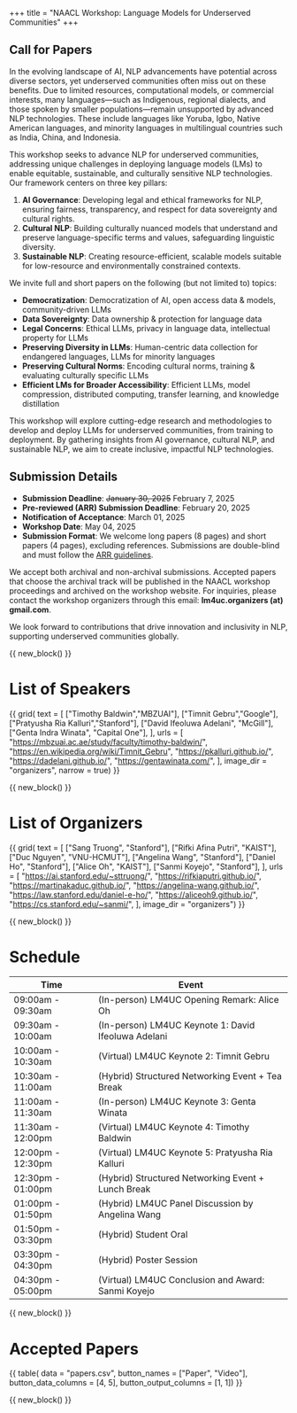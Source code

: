 +++
title = "NAACL Workshop: Language Models for Underserved Communities"
+++

## Call for Papers

In the evolving landscape of AI, NLP advancements have potential across diverse sectors, yet underserved communities often miss out on these benefits. Due to limited resources, computational models, or commercial interests, many languages—such as Indigenous, regional dialects, and those spoken by smaller populations—remain unsupported by advanced NLP technologies. These include languages like Yoruba, Igbo, Native American languages, and minority languages in multilingual countries such as India, China, and Indonesia.

This workshop seeks to advance NLP for underserved communities, addressing unique challenges in deploying language models (LMs) to enable equitable, sustainable, and culturally sensitive NLP technologies. Our framework centers on three key pillars:

1. **AI Governance**: Developing legal and ethical frameworks for NLP, ensuring fairness, transparency, and respect for data sovereignty and cultural rights.
2. **Cultural NLP**: Building culturally nuanced models that understand and preserve language-specific terms and values, safeguarding linguistic diversity.
3. **Sustainable NLP**: Creating resource-efficient, scalable models suitable for low-resource and environmentally constrained contexts.

We invite full and short papers on the following (but not limited to) topics:

- **Democratization**: Democratization of AI, open access data & models, community-driven LLMs
- **Data Sovereignty**: Data ownership & protection for language data
- **Legal Concerns**: Ethical LLMs, privacy in language data, intellectual property for LLMs
- **Preserving Diversity in LLMs**: Human-centric data collection for endangered languages, LLMs for minority languages
- **Preserving Cultural Norms**: Encoding cultural norms, training & evaluating culturally specific LLMs
- **Efficient LMs for Broader Accessibility**: Efficient LLMs, model compression, distributed computing, transfer learning, and knowledge distillation

This workshop will explore cutting-edge research and methodologies to develop and deploy LLMs for underserved communities, from training to deployment. By gathering insights from AI governance, cultural NLP, and sustainable NLP, we aim to create inclusive, impactful NLP technologies.

## Submission Details
- **Submission Deadline**: <s>January 30, 2025</s> February 7, 2025
- **Pre-reviewed (ARR) Submission Deadline**: February 20, 2025
- **Notification of Acceptance**: March 01, 2025
- **Workshop Date**: May 04, 2025
- **Submission Format**: We welcome long papers (8 pages) and short papers (4 pages), excluding references. Submissions are double-blind and must follow the [ARR guidelines](https://aclrollingreview.org/cfp#paper-submission-information).

We accept both archival and non-archival submissions. Accepted papers that choose the archival track will be published in the NAACL workshop proceedings and archived on the workshop website. For inquiries, please contact the workshop organizers through this email: **lm4uc.organizers (at) gmail.com**.

We look forward to contributions that drive innovation and inclusivity in NLP, supporting underserved communities globally. 


{{ new_block() }}



# List of Speakers

{{ grid(
    text = [
        ["Timothy Baldwin","MBZUAI"], 
        ["Timnit Gebru","Google"],
        ["Pratyusha Ria Kalluri","Stanford"],
        ["David Ifeoluwa Adelani", "McGill"],
        ["Genta Indra Winata", "Capital One"],
    ],
    urls = [
        "https://mbzuai.ac.ae/study/faculty/timothy-baldwin/",
        "https://en.wikipedia.org/wiki/Timnit_Gebru",
        "https://pkalluri.github.io/",
        "https://dadelani.github.io/",
        "https://gentawinata.com/",
    ],
    image_dir = "organizers",
    narrow = true) }}



{{ new_block() }}



# List of Organizers

{{ grid(
    text = [
        ["Sang Truong", "Stanford"],
        ["Rifki Afina Putri", "KAIST"],
        ["Duc Nguyen", "VNU-HCMUT"],
        ["Angelina Wang", "Stanford"],
        ["Daniel Ho", "Stanford"],
        ["Alice Oh", "KAIST"],
        ["Sanmi Koyejo", "Stanford"],
    ],
    urls = [
        "https://ai.stanford.edu/~sttruong/",
        "https://rifkiaputri.github.io/",
        "https://martinakaduc.github.io/",
        "https://angelina-wang.github.io/",
        "https://law.stanford.edu/daniel-e-ho/",
        "https://aliceoh9.github.io/",
        "https://cs.stanford.edu/~sanmi/",
    ],
    image_dir = "organizers") }}


{{ new_block() }}



# Schedule

| Time              | Event                                                               |
|-------------------|---------------------------------------------------------------------|
| 09:00am - 09:30am | (In-person) LM4UC Opening Remark: Alice Oh                          |
| 09:30am - 10:00am | (In-person) LM4UC Keynote 1: David Ifeoluwa Adelani                 |
| 10:00am - 10:30am | (Virtual) LM4UC Keynote 2: Timnit Gebru                             |
| 10:30am - 11:00am | (Hybrid) Structured Networking Event + Tea Break                    |
| 11:00am - 11:30am | (In-person) LM4UC Keynote 3: Genta Winata                           |
| 11:30am - 12:00pm | (Virtual) LM4UC Keynote 4: Timothy Baldwin                          |
| 12:00pm - 12:30pm | (Virtual) LM4UC Keynote 5: Pratyusha Ria Kalluri                    |
| 12:30pm - 01:00pm | (Hybrid) Structured Networking Event + Lunch Break                  |
| 01:00pm - 01:50pm | (Hybrid) LM4UC Panel Discussion by Angelina Wang                    |
| 01:50pm - 03:30pm | (Hybrid) Student Oral                                               |
| 03:30pm - 04:30pm | (Hybrid) Poster Session                                             |
| 04:30pm - 05:00pm | (Virtual) LM4UC Conclusion and Award: Sanmi Koyejo                  |



{{ new_block() }}



# Accepted Papers

{{ table(
    data = "papers.csv", 
    button_names = ["Paper", "Video"], 
    button_data_columns = [4, 5],
    button_output_columns = [1, 1]) }}



{{ new_block() }}
